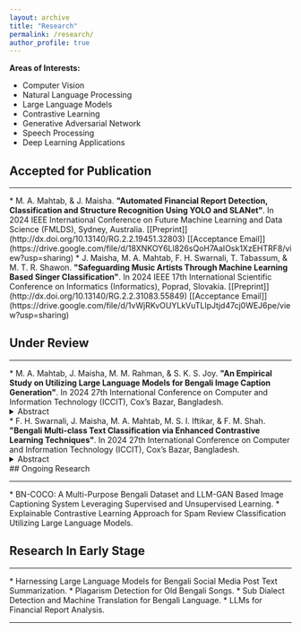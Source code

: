 ```yaml
---
layout: archive
title: "Research"
permalink: /research/
author_profile: true
---
```

<b>Areas of Interests:</b>
* Computer Vision
* Natural Language Processing
* Large Language Models
* Contrastive Learning
* Generative Adversarial Network
* Speech Processing
* Deep Learning Applications
  
## Accepted for Publication
<hr>
* <a style="text-decoration: none">M. A. Mahtab</a>, & J. Maisha. <b>"Automated Financial Report Detection, Classification and Structure Recognition Using YOLO and SLANet"</b>. In 2024 IEEE International Conference on Future Machine Learning and Data Science (FMLDS), Sydney, Australia. [[Preprint]](http://dx.doi.org/10.13140/RG.2.2.19451.32803) [[Acceptance Email]](https://drive.google.com/file/d/18XNKOY6Ll826sQoH7AaIOsk1XzEHTRF8/view?usp=sharing) 
* J. Maisha, <a style="text-decoration: none">M. A. Mahtab</a>, F. H. Swarnali, T. Tabassum, & M. T. R. Shawon. <b>"Safeguarding Music Artists Through Machine Learning Based Singer Classification"</b>. In 2024 IEEE 17th International Scientific Conference on Informatics (Informatics), Poprad, Slovakia. [[Preprint]](http://dx.doi.org/10.13140/RG.2.2.31083.55849) [[Acceptance Email]](https://drive.google.com/file/d/1vWjRKvOUYLkVuTLlpJtjd47cj0WEJ6pe/view?usp=sharing) 
  
## Under Review
<hr>
* <a style="text-decoration: none">M. A. Mahtab</a>, J. Maisha, M. M. Rahman, & S. K. S. Joy. <b>"An Empirical Study on Utilizing Large Language Models for Bengali Image Caption Generation"</b>. In 2024 27th International Conference on Computer and Information Technology (ICCIT), Cox’s Bazar, Bangladesh.</br><details><summary>Abstract</summary><span style="text-align:justify; display:block;"><font size="3">An exemplary caption not only describes what is happening in a particular image but also denotes intricate traditional objects in the image by their local representative terms through which the native speakers can recognize the object in question. A caption that fails to accomplish the latter is not effective in conveying proper utility. To ensure caption locality, we aim to explore the potential of Large Language Models (LLM) in Bengali image captioning, which have lately shown promising results in English language caption generation. As a first for the Bengali language, we utilized CLIP (Contrastive Language-Image Pre-training) encodings as a prefix to the captions by employing a mapping network, followed by fine-tuning BanglaGPT, a Bengali pre-trained large language model to generate the image captions. Furthermore, we explored vision transformer-based encoders (ViT, Swin) with BanglaGPT as the decoder. The best BanglaGPT-based model outperformed the current benchmark results, with BLEU-1, BLEU-2, BLEU-3, BLEU-4, METEOR, and CIDEr scores of 70.2, 63.9, 58.8, 54.3, 39.2, and 95.9 on the BanglaLekha dataset and 82.4, 76.8, 71.9, 67.4, 36.6, and 76.9 on the BNature dataset.</font></span><br></details>
* F. H. Swarnali, J. Maisha, <a style="text-decoration: none">M. A. Mahtab</a>, M. S. I. Iftikar, & F. M. Shah. <b>"Bengali Multi-class Text Classification via Enhanced Contrastive Learning Techniques"</b>. In 2024 27th International Conference on Computer and Information Technology (ICCIT), Cox’s Bazar, Bangladesh.
<details>
<summary>Abstract</summary>
<span style="text-align:justify; display:block;">
<font size="3">
Bengali, one of South Asia's most frequently spoken languages, poses substantial difficulties in tasks such as sentiment analysis and other forms of text classification due to its intricate grammatical structure. This is not just vital for protecting mental health through precise sentiment analysis, but it also has broader ramifications in sectors where accurately discriminating between fine-grained meanings is critical. Improving classification methods to address these subtle distinctions is a timely necessity for advancing natural language processing in Bengali. Our study aims to advance the field of Bengali text classification by implementing Token-level Adversarial Contrastive Training (TACT) and Label-aware Contrastive (LCL) loss, leveraging contrastive learning methods. The two new losses distinguished fine-grained text better, compared to our previous findings on Contrastive Adversarial Training (CAT) and Supervised Contrastive Loss (SCL). For binary class classification, TACT reached an F1-score of 98% outperforming CAT and LCL and setting a new benchmark on the Rokomari Book Review (RBR) dataset. For multi-class classification, TACT achieved an F1-score of 91%, matching the current benchmark on the Bengali Hate Speech (BHS-M) dataset. Furthermore, our custom Bengali multi-class text classification dataset, Daraz Product Review (DPR) further contributes to the field.
</font>
</span><br>
</details>
## Ongoing Research
<hr>
* BN-COCO: A Multi-Purpose Bengali Dataset and LLM-GAN Based Image Captioning System Leveraging Supervised and Unsupervised Learning.
* Explainable Contrastive Learning Approach for Spam Review Classification Utilizing Large Language Models.

## Research In Early Stage
<hr>
* Harnessing Large Language Models for Bengali Social Media Post Text Summarization.
* Plagarism Detection for Old Bengali Songs.
* Sub Dialect Detection and Machine Translation for Bengali Language.
* LLMs for Financial Report Analysis.

__________________________________________________
